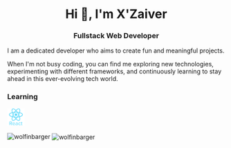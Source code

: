 <h1 align="center">Hi 👋, I'm X'Zaiver</h1>
<h3 align="center">Fullstack Web Developer</h3>

<p>I am a dedicated developer who aims to create fun and meaningful projects. </p>
<p>When I'm not busy coding, you can find me exploring new technologies, experimenting with different frameworks, and continuously learning to stay ahead in this ever-evolving tech world.</p>

<h3>Learning</h3>
<p align="left"> <a href="https://reactjs.org/" target="_blank" rel="noreferrer"> <img src="https://raw.githubusercontent.com/devicons/devicon/master/icons/react/react-original-wordmark.svg" alt="react" width="40" height="40"/> </a> </p>


<p><img align="left" src="https://github-readme-stats.vercel.app/api/top-langs?username=wolfinbarger&show_icons=true&locale=en&layout=compact" alt="wolfinbarger" /></p>

<p>&nbsp;<img align="center" src="https://github-readme-stats.vercel.app/api?username=wolfinbarger&show_icons=true&locale=en" alt="wolfinbarger" /></p>
<!---
Wolfinbarger/Wolfinbarger is a ✨ special ✨ repository because its `README.md` (this file) appears on your GitHub profile.
You can click the Preview link to take a look at your changes.
--->
